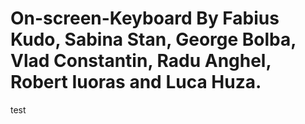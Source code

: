 # On-screen-Keyboard By Fabius Kudo, Sabina Stan, George Bolba, Vlad Constantin, Radu Anghel, Robert Iuoras and Luca Huza.


test